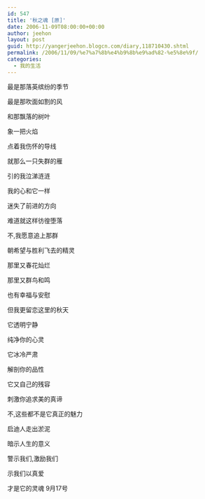 ```yaml
---
id: 547
title: '秋之魂 [原]'
date: 2006-11-09T08:00:00+00:00
author: jeehon
layout: post
guid: http://yangerjeehon.blogcn.com/diary,118710430.shtml
permalink: /2006/11/09/%e7%a7%8b%e4%b9%8b%e9%ad%82-%e5%8e%9f/
categories:
  - 我的生活
---
```

最是那落英缤纷的季节
  
最是那吹面如割的风
  
和那飘落的树叶
  
象一把火焰
  
点着我伤怀的导线
  
就那么一只失群的雁
  
引的我泣涕涟涟
  
我的心和它一样
  
迷失了前进的方向
  
难道就这样彷徨堕落
  
不,我愿意追上那群
  
朝希望与胜利飞去的精灵
  
那里又春花灿烂
  
那里又群鸟和鸣
  
也有幸福与安慰
  
但我更留恋这里的秋天
  
它透明宁静
  
纯净你的心灵
  
它冰冷严肃
  
解剖你的品性
  
它又自己的残容
  
刺激你追求美的真谛
  
不,这些都不是它真正的魅力
  
启迪人走出淤泥
  
暗示人生的意义
  
警示我们,激励我们
  
示我们以真爱
  
才是它的灵魂 9月17号